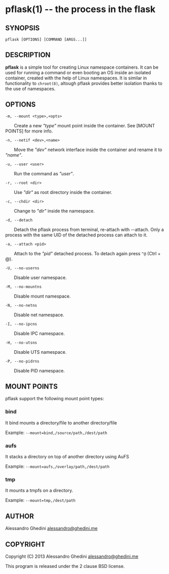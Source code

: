 pflask(1) -- the process in the flask
=====================================

## SYNOPSIS

`pflask [OPTIONS] [COMMAND [ARGS...]]`

## DESCRIPTION

**pflask** is a simple tool for creating Linux namespace containers. It can be
used for running a command or even booting an OS inside an isolated container,
created with the help of Linux namespaces. It is similar in functionality to
`chroot(8)`, altough pflask provides better isolation thanks to the use of
namespaces.

## OPTIONS

`-m, --mount <type>,<opts>`

&nbsp;&nbsp;&nbsp;&nbsp;&nbsp;&nbsp;
Create a new _"type"_ mount point inside the container. See [MOUNT POINTS] for
more info.

`-n, --netif <dev>,<name>`

&nbsp;&nbsp;&nbsp;&nbsp;&nbsp;&nbsp;
Move the _"dev"_ network interface inside the container and rename it to
_"name"_.

`-u, --user <user>`

&nbsp;&nbsp;&nbsp;&nbsp;&nbsp;&nbsp;
Run the command as _"user"_.

`-r, --root <dir>`

&nbsp;&nbsp;&nbsp;&nbsp;&nbsp;&nbsp;
Use _"dir"_ as root directory inside the container.

`-c, --chdir <dir>`

&nbsp;&nbsp;&nbsp;&nbsp;&nbsp;&nbsp;
Change to _"dir"_  inside the namespace.

`-d, --detach`

&nbsp;&nbsp;&nbsp;&nbsp;&nbsp;&nbsp;
Detach the pflask process from terminal, re-attach with --attach. Only a process
with the same UID of the detached process can attach to it.

`-a, --attach <pid>`

&nbsp;&nbsp;&nbsp;&nbsp;&nbsp;&nbsp;
Attach to the _"pid"_ detached process. To detach again press `^@` (Ctrl + @).

`-U, --no-userns`

&nbsp;&nbsp;&nbsp;&nbsp;&nbsp;&nbsp;
Disable user namespace.

`-M, --no-mountns`

&nbsp;&nbsp;&nbsp;&nbsp;&nbsp;&nbsp;
Disable mount namespace.

`-N, --no-netns`

&nbsp;&nbsp;&nbsp;&nbsp;&nbsp;&nbsp;
Disable net namespace.

`-I, --no-ipcns`

&nbsp;&nbsp;&nbsp;&nbsp;&nbsp;&nbsp;
Disable IPC namespace.

`-H, --no-utsns`

&nbsp;&nbsp;&nbsp;&nbsp;&nbsp;&nbsp;
Disable UTS namespace.

`-P, --no-pidrns`

&nbsp;&nbsp;&nbsp;&nbsp;&nbsp;&nbsp;
Disable PID namespace.

## MOUNT POINTS

pflask support the following mount point types:

### bind

It bind mounts a directory/file to another directory/file

Example: `--mount=bind,/source/path,/dest/path`

### aufs

It stacks a directory on top of another directory using AuFS

Example: `--mount=aufs,/overlay/path,/dest/path`

### tmp

It mounts a tmpfs on a directory.

Example: `--mount=tmp,/dest/path`

## AUTHOR ##

Alessandro Ghedini <alessandro@ghedini.me>

## COPYRIGHT ##

Copyright (C) 2013 Alessandro Ghedini <alessandro@ghedini.me>

This program is released under the 2 clause BSD license.
